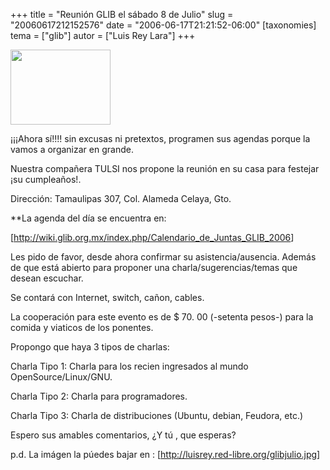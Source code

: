 +++
title = "Reunión GLIB el sábado 8 de Julio"
slug = "20060617212152576"
date = "2006-06-17T21:21:52-06:00"
[taxonomies]
tema = ["glib"]
autor = ["Luis Rey Lara"]
+++

<a href="http://glib.org.mx/images/articles/20060617212152576_1_original.JPG" title="Ver imagen sin proporción"><img width="160" height="120" src="http://glib.org.mx/images/articles/20060617212152576_1.JPG" alt=""></a>

¡¡¡Ahora sí!!!! sin excusas ni pretextos, programen sus agendas porque
la vamos a organizar en grande.

Nuestra compañera TULSI nos propone la reunión en su casa para festejar
¡su cumpleaños!.

Dirección: Tamaulipas 307, Col. Alameda Celaya, Gto.

\*\*La agenda del día se encuentra en:

\[<a href="http://wiki.glib.org.mx/index.php/Calendario_de_Juntas_GLIB_2006">http://wiki.glib.org.mx/index.php/Calendario_de_Juntas_GLIB_2006</a>\]

Les pido de favor, desde ahora confirmar su asistencia/ausencia. Además
de que está abierto para proponer una charla/sugerencias/temas que
desean escuchar.

Se contará con Internet, switch, cañon, cables.

<!-- more -->
La cooperación para este evento es de $ 70. 00 (-setenta pesos-) para la
comida y viaticos de los ponentes.

Propongo que haya 3 tipos de charlas:

Charla Tipo 1: Charla para los recien ingresados al mundo
OpenSource/Linux/GNU.

Charla Tipo 2: Charla para programadores.

Charla Tipo 3: Charla de distribuciones (Ubuntu, debian, Feudora, etc.)

Espero sus amables comentarios, ¿Y tú , que esperas?

p.d. La imágen la púedes bajar en :
\[<a href="http://luisrey.red-libre.org/glibjulio.jpg">http://luisrey.red-libre.org/glibjulio.jpg</a>\]
